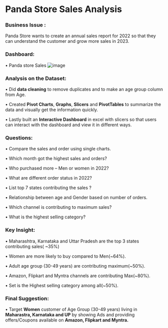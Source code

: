 # Panda Store Sales Analysis                                                                                                                     
### Business Issue :

Panda Store wants to create an annual sales report for 2022 so that they can understand the customer and grow more sales in 2023.

### Dashboard:

•	Panda store Sales
 ![image](https://user-images.githubusercontent.com/79634992/228439030-426e92e2-1694-4dc7-a24f-56abb57674a4.png)

### Analysis on the Dataset:

•	Did **data cleaning** to remove duplicates and to make an age group column from Age.

•	Created **Pivot Charts**, **Graphs**, **Slicers** and **PivotTables** to summarize the data and visually get the information quickly.

•	Lastly built an **Interactive Dashboard** in excel with slicers so that users can interact with the dashboard and view it in different ways.

### Questions:

•	Compare the sales and order using single charts.

•	Which month got the highest sales and orders?

•	Who purchased more – Men or women in 2022?

•	What are different order status in 2022?

•	List top 7 states contributing the sales ?

•	Relationship between age and Gender based on number of orders.

•	Which channel is contributing to maximum sales?

•	What is the highest selling category? 

### Key Insight:

•	Maharashtra, Karnataka and Uttar Pradesh are the top 3 states contributing sales( ~35%)

•	Women are more likely to buy compared to Men(~64%).

•	Adult age group (30-49 years) are contributing maximum(~50%).

•	Amazon, Flipkart and Myntra channels are contributing Max(~80%).

•	Set is the Highest selling category among all(~50%).

### Final Suggestion:

•	Target **Women** customer of Age Group (30-49 years) living in **Maharastra, Karnataka and UP** by showing Ads and providing offers/Coupons available on **Amazon, Flipkart and Myntra.**



